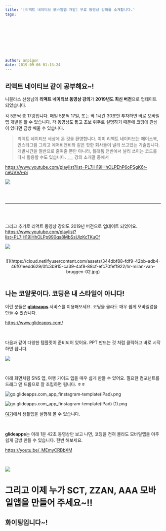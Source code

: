 ```yaml
---
title: '[리액트 네이티브 모바일앱 개발] 무료 동영상 강의를 소개합니다.'
tags:
  
  
  
  
  
  
  
  
  
author: anpigon
date: 2019-09-06 01:13:24
---
```


## 리액트 네이티브 같이 공부해요~!

니꼴라스 선생님의 **리액트 네이티브 동영상 강의**가 **2019년도 최신 버전**으로 업데이트 되었습니다. 

각 5분씩 총 17강입니다. 매일 5분씩 17일, 또는 딱 1시간 30분만 투자하면 바로 모바일앱 개발을 할 수 있습니다. 각 동영상도 짧고 초보 위주로 설명하기 때문에 코딩에 관심이 있다면 금방 배울 수 있습니다.

> 리액트 네이티브 세상에 온 것을 환영합니다. 이미 리액트 네이티브는 페이스북, 인스타그램 그리고 에어비앤비와 같은 핫한 회사들이 널리 쓰고있는 기술입니다. 개발시간을 절반으로 줄여줄 뿐만 아니라, 플래폼 전반에서 널리 쓰이는 코드를 다시 활용할 수도 있습니다. 
___ 강의 소개말 중에서

https://www.youtube.com/playlist?list=PL7jH19IHhOLPEhP6oPSgK6r-neUVVA-pi

[![](https://cdn.steemitimages.com/DQmUwt2bQECS8MXatXSpvZ2vpRs921FGWC1JxrcESs6BVPh/www.youtube.com_playlist_list=PL7jH19IHhOLPEhP6oPSgK6r-neUVVA-pi(iPad).png)](https://www.youtube.com/playlist?list=PL7jH19IHhOLPEhP6oPSgK6r-neUVVA-pi)


<br>
<br>

***

<br>
<br>

그리고 추가로 리액트 동영상 강의도 2019년 버전으로 업데이트 되었어요.
https://www.youtube.com/playlist?list=PL7jH19IHhOLPp990qs8MbSsUlzKcTKuCf

[![](https://cdn.steemitimages.com/DQme8SFtpWQrA4wTKrVnfR7rpbJUE5HhgdjJsVgm8TCz9P1/www.youtube.com_playlist_list=PL7jH19IHhOLPp990qs8MbSsUlzKcTKuCf(iPad).png)](https://www.youtube.com/playlist?list=PL7jH19IHhOLPp990qs8MbSsUlzKcTKuCf
)

<br>

<center>![](https://cloud.netlifyusercontent.com/assets/344dbf88-fdf9-42bb-adb4-46f01eedd629/0fc3b915-ca39-4af8-88cf-efc70feff922/hr-milan-van-bruggen-02.jpg)</center>

<br>

## 나는 코알못이다. 코딩은 내 스타일이 아니다!

이런 분들은 [**glideapps**](https://www.glideapps.com/) 서비스를 이용해보세요. 코딩을 몰라도 매우 쉽게 모바일앱을 만들 수 있습니다.

https://www.glideapps.com/

<br>

다음과 같이 다양한 템플릿이 준비되어 있어요. PPT 만드는 것 처럼 클릭하고 바로 시작하면 됩니다.

![](https://cdn.steemitimages.com/DQmcZMuse5AgQgBaMKT1JwgvGwdBb4h1Hb282cJAss5efvE/%E1%84%89%E1%85%B3%E1%84%8F%E1%85%B3%E1%84%85%E1%85%B5%E1%86%AB%E1%84%89%E1%85%A3%E1%86%BA%202019-09-06%20%E1%84%8B%E1%85%A9%E1%84%8C%E1%85%A5%E1%86%AB%2012.52.37.png)

<br>

아래 화면처럼 SNS 앱, 여행 가이드 앱을 매우 쉽게 만들 수 있어요. 필요한 컴포넌트를 드래그 앤 드롭으로 잘 조립하면 됩니다. ㅎㅎ

![go.glideapps.com_app_finstagram-template(iPad).png](https://cdn.steemitimages.com/DQmS1dZJ3z69mnZR5Qmw6Rj5Ssu3JxrLcURsbk2PjS1hANM/go.glideapps.com_app_finstagram-template(iPad).png)

![go.glideapps.com_app_finstagram-template(iPad) (1).png](https://cdn.steemitimages.com/DQmeasewEgRNN9sZD9fNmHS9J4xUAjzZj1qAoFMMvuAgVG1/go.glideapps.com_app_finstagram-template(iPad)%20(1).png)

[여기](https://mypeeps.glideapp.io)에서 샘플앱을 실행해 볼 수 있습니다. 

<br>

**glideapps**는 아래 1분 42초 동영상만 보고 나면, 코딩을 전혀 몰라도 모바일앱을  아주 쉽게 금방 만들 수 있습니다. 한번 해보세요.

https://youtu.be/_MEmyCRBbXM

<br>

![](https://cdn.steemitimages.com/DQmYTcttU9sf5MN2qDKjYVDhBuajQ1LYerxWi6HiguQUw72/image.png)

# 그리고 이제 누가 SCT, ZZAN, AAA 모바일앱을 만들어 주세요~!!

## 화이팅입니다~!